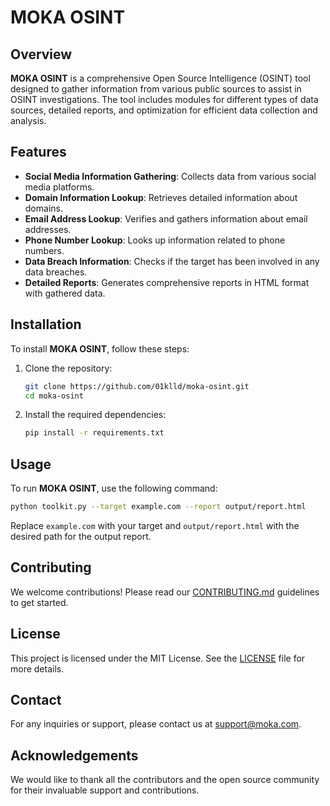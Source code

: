 # MOKA OSINT

## Overview

**MOKA OSINT** is a comprehensive Open Source Intelligence (OSINT) tool designed to gather information from various public sources to assist in OSINT investigations. The tool includes modules for different types of data sources, detailed reports, and optimization for efficient data collection and analysis.

## Features

- **Social Media Information Gathering**: Collects data from various social media platforms.
- **Domain Information Lookup**: Retrieves detailed information about domains.
- **Email Address Lookup**: Verifies and gathers information about email addresses.
- **Phone Number Lookup**: Looks up information related to phone numbers.
- **Data Breach Information**: Checks if the target has been involved in any data breaches.
- **Detailed Reports**: Generates comprehensive reports in HTML format with gathered data.

## Installation

To install **MOKA OSINT**, follow these steps:

1. Clone the repository:
    ```bash
    git clone https://github.com/01klld/moka-osint.git
    cd moka-osint
    ```

2. Install the required dependencies:
    ```bash
    pip install -r requirements.txt
    ```

## Usage

To run **MOKA OSINT**, use the following command:

```bash
python toolkit.py --target example.com --report output/report.html
```

Replace `example.com` with your target and `output/report.html` with the desired path for the output report.

## Contributing

We welcome contributions! Please read our [CONTRIBUTING.md](CONTRIBUTING.md) guidelines to get started.

## License

This project is licensed under the MIT License. See the [LICENSE](LICENSE) file for more details.

## Contact

For any inquiries or support, please contact us at support@moka.com.

## Acknowledgements

We would like to thank all the contributors and the open source community for their invaluable support and contributions.
